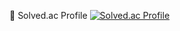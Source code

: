 🥇 Solved.ac Profile
[![Solved.ac Profile](http://mazassumnida.wtf/api/generate_badge?boj=sini3181)](https://solved.ac/sini3181)

<!--
**WAQESD/WAQESD** is a ✨ _special_ ✨ repository because its `README.md` (this file) appears on your GitHub profile.

Here are some ideas to get you started:

- 🔭 I’m currently working on ...
- 🌱 I’m currently learning ...
- 👯 I’m looking to collaborate on ...
- 🤔 I’m looking for help with ...
- 💬 Ask me about ...
- 📫 How to reach me: ...
- 😄 Pronouns: ...
- ⚡ Fun fact: ...
-->
